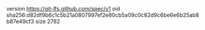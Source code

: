 version https://git-lfs.github.com/spec/v1
oid sha256:d82df9b6c1c5b21a0807997ef2e80cb5a09c0c82d9c6be6e6b25ab8b87e49cf3
size 2782
